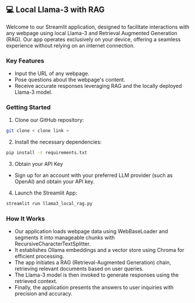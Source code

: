 ## 💻 Local Llama-3 with RAG

Welcome to our Streamlit application, designed to facilitate interactions with any webpage using local Llama-3 and Retrieval Augmented Generation (RAG). Our app operates exclusively on your device, offering a seamless experience without relying on an internet connection.

### Key Features
- Input the URL of any webpage.
- Pose questions about the webpage's content.
- Receive accurate responses leveraging RAG and the locally deployed Llama-3 model.

### Getting Started

1. Clone our GitHub repository:

```bash
git clone < clone link >
```

2. Install the necessary dependencies:

```bash
pip install -r requirements.txt
```

3. Obtain your API Key

- Sign up for an account with your preferred LLM provider (such as OpenAI) and obtain your API key.

4. Launch the Streamlit App:

```bash
streamlit run llama3_local_rag.py
```

### How It Works

- Our application loads webpage data using WebBaseLoader and segments it into manageable chunks with RecursiveCharacterTextSplitter.
- It establishes Ollama embeddings and a vector store using Chroma for efficient processing.
- The app initiates a RAG (Retrieval-Augmented Generation) chain, retrieving relevant documents based on user queries.
- The Llama-3 model is then invoked to generate responses using the retrieved context.
- Finally, the application presents the answers to user inquiries with precision and accuracy.